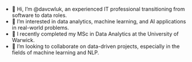 - 👋 Hi, I’m @davcwluk, an experienced IT professional transitioning from software to data roles.
- 👀 I’m interested in data analytics, machine learning, and AI applications in real-world problems.
- 🌱 I recently completed my MSc in Data Analytics at the University of Warwick.
- 💞️ I’m looking to collaborate on data-driven projects, especially in the fields of machine learning and NLP.

<!---
davcwluk/davcwluk is a ✨ special ✨ repository because its `README.md` (this file) appears on your GitHub profile.
You can click the Preview link to take a look at your changes.
--->
